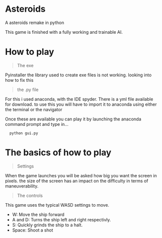 # Asteroids
A asteroids remake in python

This game is finished with a fully working and trainable AI.

# How to play
> The exe

Pyinstaller the library used to create exe files is not working. looking into how to fix this

> the .py file

For this i used anaconda, with the IDE spyder.
There is a yml file available for download. to use this you will have to import it to anaconda using either the terminal or the navigator

Once these are available you can play it by launching the anaconda command prompt and type in...

```
  python gui.py
```

# The basics of how to play
> Settings

When the game launches you will be asked how big you want the screen in pixels. the size of the screen has an impact on the difficulty in terms of maneuverability. 

> The controls

This game uses the typical WASD settings to move.

- W: Move the ship forward
- A and D: Turns the ship left and right respectivly.
- S: Quickly grinds the ship to a halt.
- Space: Shoot a shot
